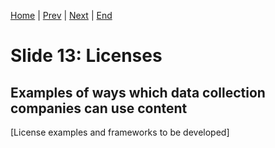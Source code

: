 [Home](slide-01-title.md) | [Prev](slide-12-content-data.md) | [Next](slide-14-business-models.md) | [End](slide-16-appendix-research.md)

# Slide 13: Licenses

## Examples of ways which data collection companies can use content

[License examples and frameworks to be developed]

